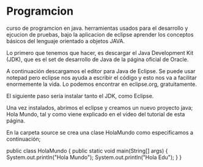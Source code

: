# Programcion

curso de programcion en java.
herramientas usados para el desarrollo y ejcucion de pruebas, bajo la aplicacion de eclipse
aprender los conceptos básicos del lenguaje orientado a objetos JAVA.

Lo primero que tenemos que hacer, es descargar el Java Development Kit (JDK), que es el set de desarrollo de Java de la página oficial de Oracle.

A continuación descargamos el editor para Java de Eclipse. Se puede usar notepad pero eclipse nos ayuda a escribir el código y esto nos va a facilitar enormemente la vida. Lo podemos encontrar en eclipse.org, gratuitamente.

El siguiente paso sería instalar tanto el JDK, como Eclipse.

Una vez instalados, abrimos el eclipse y creamos un nuevo proyecto java; Hola Mundo, tal y como viene explicado en el video del tutorial de esta página.

En la carpeta source se crea una clase HolaMundo como especificamos a continuación;

public class HolaMundo {
	public static void main(String[] args) {
		System.out.println("Hola Mundo");
		System.out.println("Hola Edu");
	}
}
